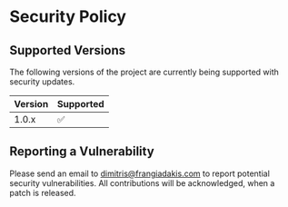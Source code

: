 # Security Policy

## Supported Versions

The following versions of the project are
currently being supported with security updates.

| Version | Supported          |
|---------| ------------------ |
| 1.0.x   | :white_check_mark: |

## Reporting a Vulnerability

Please send an email to [dimitris@frangiadakis.com](mailto:dimitris@frangiadakis.com) to report potential security vulnerabilities.
All contributions will be acknowledged, when a patch is released.